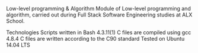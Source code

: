 Low-level programming & Algorithm
Module of Low-level programming and algorithm, carried out during Full Stack Software Engineering studies at ALX School.

Technologies
Scripts written in Bash 4.3.11(1)
C files are compiled using gcc 4.8.4
C files are written according to the C90 standard
Tested on Ubuntu 14.04 LTS
